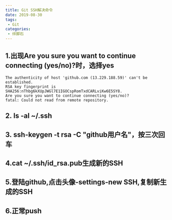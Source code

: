```yaml
---
title: Git SSH解决命令
date: 2019-08-30
tags:
 - Git
categories:
 - 绊脚石
---
```

## 1.出现Are you sure you want to continue connecting (yes/no)?时，选择yes

```
The authenticity of host 'github.com (13.229.188.59)' can't be established.
RSA key fingerprint is SHA256:nThbg6kXUpJWGl7E1IGOCspRomTxdCARLviKw6E5SY8.
Are you sure you want to continue connecting (yes/no)? 
fatal: Could not read from remote repository.
```

## 2. ls -al ~/.ssh



## 3. ssh-keygen -t rsa -C "github用户名"，按三次回车



## 4.cat ~/.ssh/id_rsa.pub生成新的SSH

## 5.登陆github,点击头像-settings-new SSH,复制新生成的SSH

## 6.正常push
